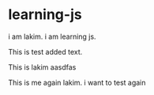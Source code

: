 # learning-js

i am lakim. i am learning js.

This is test added text.

This is lakim
aasdfas

This is me again lakim. i want to test again
